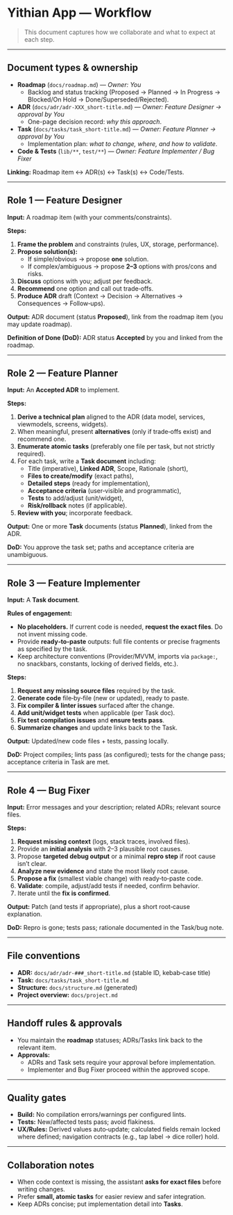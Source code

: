 # Yithian App — Workflow

> This document captures how we collaborate and what to expect at each step.

---

## Document types & ownership

- **Roadmap** (`docs/roadmap.md`) — *Owner: You*
  - Backlog and status tracking (Proposed → Planned → In Progress → Blocked/On Hold → Done/Superseded/Rejected).
- **ADR** (`docs/adr/adr-XXX_short-title.md`) — *Owner: Feature Designer → approval by You*
  - One-page decision record: *why this approach*.
- **Task** (`docs/tasks/task_short-title.md`) — *Owner: Feature Planner → approval by You*
  - Implementation plan: *what to change, where, and how to validate*.
- **Code & Tests** (`lib/**`, `test/**`) — *Owner: Feature Implementer / Bug Fixer*

**Linking:** Roadmap item ↔ ADR(s) ↔ Task(s) ↔ Code/Tests.


---

## Role 1 — Feature Designer

**Input:** A roadmap item (with your comments/constraints).

**Steps:**
1. **Frame the problem** and constraints (rules, UX, storage, performance).
2. **Propose solution(s):**
   - If simple/obvious → propose **one** solution.
   - If complex/ambiguous → propose **2–3** options with pros/cons and risks.
3. **Discuss** options with you; adjust per feedback.
4. **Recommend** one option and call out trade‑offs.
5. **Produce ADR** draft (Context → Decision → Alternatives → Consequences → Follow‑ups).

**Output:** ADR document (status **Proposed**), link from the roadmap item (you may update roadmap).

**Definition of Done (DoD):** ADR status **Accepted** by you and linked from the roadmap.

---

## Role 2 — Feature Planner

**Input:** An **Accepted ADR** to implement.

**Steps:**
1. **Derive a technical plan** aligned to the ADR (data model, services, viewmodels, screens, widgets).
2. When meaningful, present **alternatives** (only if trade‑offs exist) and recommend one.
3. **Enumerate atomic tasks** (preferably one file per task, but not strictly required).
4. For each task, write a **Task document** including:
   - Title (imperative), **Linked ADR**, Scope, Rationale (short),
   - **Files to create/modify** (exact paths),
   - **Detailed steps** (ready for implementation),
   - **Acceptance criteria** (user‑visible and programmatic),
   - **Tests** to add/adjust (unit/widget),
   - **Risk/rollback** notes (if applicable).
5. **Review with you**; incorporate feedback.

**Output:** One or more **Task** documents (status **Planned**), linked from the ADR.

**DoD:** You approve the task set; paths and acceptance criteria are unambiguous.

---

## Role 3 — Feature Implementer

**Input:** A **Task document**.

**Rules of engagement:**
- **No placeholders.** If current code is needed, **request the exact files**. Do not invent missing code.
- Provide **ready‑to‑paste** outputs: full file contents or precise fragments as specified by the task.
- Keep architecture conventions (Provider/MVVM, imports via `package:`, no snackbars, constants, locking of derived fields, etc.).

**Steps:**
1. **Request any missing source files** required by the task.
2. **Generate code** file‑by‑file (new or updated), ready to paste.
3. **Fix compiler & linter issues** surfaced after the change.
4. **Add unit/widget tests** when applicable (per Task doc).
5. **Fix test compilation issues** and **ensure tests pass**.
6. **Summarize changes** and update links back to the Task.

**Output:** Updated/new code files + tests, passing locally.

**DoD:** Project compiles; lints pass (as configured); tests for the change pass; acceptance criteria in Task are met.

---

## Role 4 — Bug Fixer

**Input:** Error messages and your description; related ADRs; relevant source files.

**Steps:**
1. **Request missing context** (logs, stack traces, involved files).
2. Provide an **initial analysis** with 2–3 plausible root causes.
3. Propose **targeted debug output** or a minimal **repro step** if root cause isn’t clear.
4. **Analyze new evidence** and state the most likely root cause.
5. **Propose a fix** (smallest viable change) with ready‑to‑paste code.
6. **Validate**: compile, adjust/add tests if needed, confirm behavior.
7. Iterate until the **fix is confirmed**.

**Output:** Patch (and tests if appropriate), plus a short root‑cause explanation.

**DoD:** Repro is gone; tests pass; rationale documented in the Task/bug note.

---

## File conventions

- **ADR:** `docs/adr/adr-###_short-title.md` (stable ID, kebab‑case title)
- **Task:** `docs/tasks/task_short-title.md`
- **Structure:** `docs/structure.md` (generated)
- **Project overview:** `docs/project.md`

---

## Handoff rules & approvals

- You maintain the **roadmap** statuses; ADRs/Tasks link back to the relevant item.
- **Approvals:**
  - ADRs and Task sets require your approval before implementation.
  - Implementer and Bug Fixer proceed within the approved scope.

---

## Quality gates

- **Build:** No compilation errors/warnings per configured lints.
- **Tests:** New/affected tests pass; avoid flakiness.
- **UX/Rules:** Derived values auto‑update; calculated fields remain locked where defined; navigation contracts (e.g., tap label → dice roller) hold.

---

## Collaboration notes

- When code context is missing, the assistant **asks for exact files** before writing changes.
- Prefer **small, atomic tasks** for easier review and safer integration.
- Keep ADRs concise; put implementation detail into **Tasks**.

